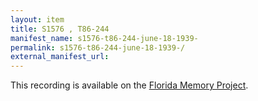 ```yaml
---
layout: item
title: S1576 , T86-244
manifest_name: s1576-t86-244-june-18-1939-
permalink: s1576-t86-244-june-18-1939-/
external_manifest_url: 
---
```

This recording is available on the [Florida Memory Project](https://www.floridamemory.com/items/show/238022).
